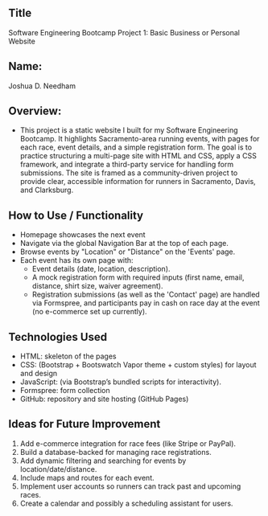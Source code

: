 ## Title
Software Engineering Bootcamp
Project 1: Basic Business or Personal Website

## Name:
Joshua D. Needham

## Overview:
- This project is a static website I built for my Software Engineering Bootcamp. It highlights Sacramento-area running events, with pages for each race, event details, and a simple registration form. The goal is to practice structuring a multi-page site with HTML and CSS, apply a CSS framework, and integrate a third-party service for handling form submissions. The site is framed as a community-driven project to provide clear, accessible information for runners in Sacramento, Davis, and Clarksburg. 

## How to Use / Functionality
- Homepage showcases the next event
- Navigate via the global Navigation Bar at the top of each page.
- Browse events by "Location" or "Distance" on the 'Events' page.
- Each event has its own page with:
    - Event details (date, location, description).
    - A mock registration form with required inputs (first name, email, distance, shirt size, waiver agreement).
    - Registration submissions (as well as the 'Contact' page) are handled via Formspree, and participants pay in cash on race day at the event (no e-commerce set up currently).

## Technologies Used
- HTML: skeleton of the pages
- CSS: (Bootstrap + Bootswatch Vapor theme + custom styles) for layout and design
- JavaScript: (via Bootstrap’s bundled scripts for interactivity).
- Formspree: form collection
- GitHub: repository and site hosting (GitHub Pages)

## Ideas for Future Improvement
1. Add e-commerce integration for race fees (like Stripe or PayPal).
2. Build a database-backed for managing race registrations.
3. Add dynamic filtering and searching for events by location/date/distance.
4. Include maps and routes for each event.
5. Implement user accounts so runners can track past and upcoming races.
6. Create a calendar and possibly a scheduling assistant for users.
